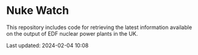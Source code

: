 # Nuke Watch

This repository includes code for retrieving the latest information available on the output of EDF nuclear power plants in the UK.

Last updated: 2024-02-04 10:08